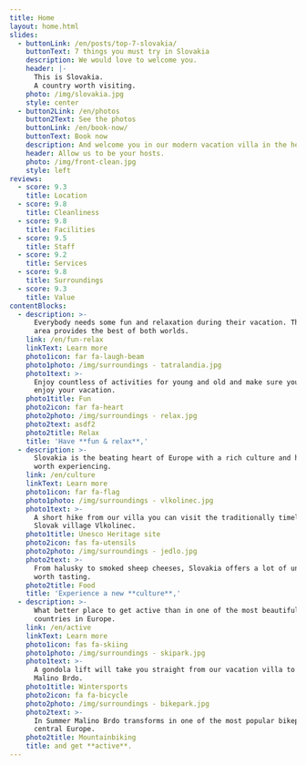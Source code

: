 ```yaml
---
title: Home
layout: home.html
slides:
  - buttonLink: /en/posts/top-7-slovakia/
    buttonText: 7 things you must try in Slovakia
    description: We would love to welcome you.
    header: |-
      This is Slovakia.
      A country worth visiting.
    photo: /img/slovakia.jpg
    style: center
  - button2Link: /en/photos
    button2Text: See the photos
    buttonLink: /en/book-now/
    buttonText: Book now
    description: And welcome you in our modern vacation villa in the heart of Slovakia
    header: Allow us to be your hosts.
    photo: /img/front-clean.jpg
    style: left
reviews:
  - score: 9.3
    title: Location
  - score: 9.8
    title: Cleanliness
  - score: 9.8
    title: Facilities
  - score: 9.5
    title: Staff
  - score: 9.2
    title: Services
  - score: 9.8
    title: Surroundings
  - score: 9.3
    title: Value
contentBlocks:
  - description: >-
      Everybody needs some fun and relaxation during their vacation. The Liptov
      area provides the best of both worlds.
    link: /en/fun-relax
    linkText: Learn more
    photo1icon: far fa-laugh-beam
    photo1photo: /img/surroundings - tatralandia.jpg
    photo1text: >-
      Enjoy countless of activities for young and old and make sure you fully
      enjoy your vacation.
    photo1title: Fun
    photo2icon: far fa-heart
    photo2photo: /img/surroundings - relax.jpg
    photo2text: asdf2
    photo2title: Relax
    title: 'Have **fun & relax**,'
  - description: >-
      Slovakia is the beating heart of Europe with a rich culture and history
      worth experiencing.
    link: /en/culture
    linkText: Learn more
    photo1icon: far fa-flag
    photo1photo: /img/surroundings - vlkolinec.jpg
    photo1text: >-
      A short hike from our villa you can visit the traditionally timeless
      Slovak village Vlkolinec.
    photo1title: Unesco Heritage site
    photo2icon: fas fa-utensils
    photo2photo: /img/surroundings - jedlo.jpg
    photo2text: >-
      From halusky to smoked sheep cheeses, Slovakia offers a lot of unique food
      worth tasting.
    photo2title: Food
    title: 'Experience a new **culture**,'
  - description: >-
      What better place to get active than in one of the most beautiful
      countries in Europe.
    link: /en/active
    linkText: Learn more
    photo1icon: fas fa-skiing
    photo1photo: /img/surroundings - skipark.jpg
    photo1text: >-
      A gondola lift will take you straight from our vacation villa to skipark
      Malino Brdo.
    photo1title: Wintersports
    photo2icon: fa fa-bicycle
    photo2photo: /img/surroundings - bikepark.jpg
    photo2text: >-
      In Summer Malino Brdo transforms in one of the most popular bikeparks in
      central Europe.
    photo2title: Mountainbiking
    title: and get **active**.
---
```


